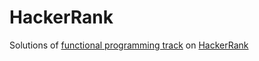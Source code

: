 # HackerRank

Solutions of [functional programming track](https://www.hackerrank.com/domains/fp/intro) on [HackerRank](https://www.hackerrank.com/dashboard)
